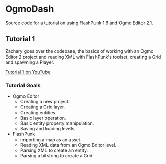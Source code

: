 OgmoDash
========
Source code for a tutorial on using FlashPunk 1.6 and Ogmo Editor 2.1.

Tutorial 1
----------
Zachary goes over the codebase, the basics of working with an Ogmo Editor 2 project and reading XML with FlashPunk's toolset, creating a Grid and spawning a Player.

[Tutorial 1 on YouTube](http://www.youtube.com/watch?v=dgg42q8xQGc)

### Tutorial Goals
* Ogmo Editor
  * Creating a new project.
  * Creating a Grid layer.
  * Creating entities.
  * Basic layer operation.
  * Basic entity property manipulation.
  * Saving and loading levels.
* FlashPunk
  * Importing a map as an asset.
  * Reading XML data from an Ogmo Editor level.
  * Parsing XML to create an entity.
  * Parsing a bitstring to create a Grid.